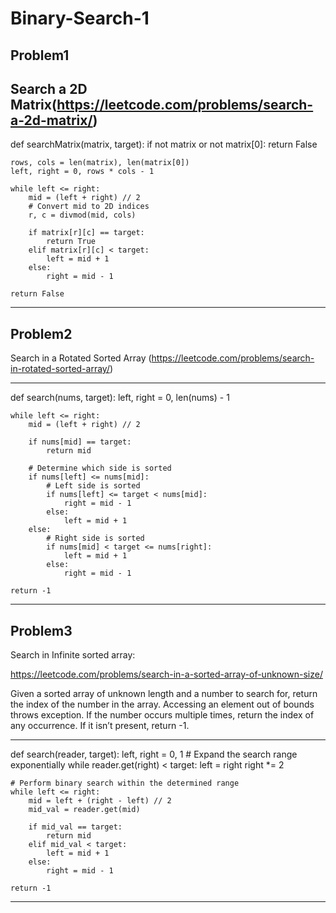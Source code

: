 # Binary-Search-1


## Problem1 
Search a 2D Matrix(https://leetcode.com/problems/search-a-2d-matrix/)
---------------------
def searchMatrix(matrix, target):
    if not matrix or not matrix[0]:
        return False
    
    rows, cols = len(matrix), len(matrix[0])
    left, right = 0, rows * cols - 1
    
    while left <= right:
        mid = (left + right) // 2
        # Convert mid to 2D indices
        r, c = divmod(mid, cols)
        
        if matrix[r][c] == target:
            return True
        elif matrix[r][c] < target:
            left = mid + 1
        else:
            right = mid - 1
    
    return False





---------------------

## Problem2 
Search in a Rotated Sorted Array (https://leetcode.com/problems/search-in-rotated-sorted-array/)

---------------------

def search(nums, target):
    left, right = 0, len(nums) - 1

    while left <= right:
        mid = (left + right) // 2

        if nums[mid] == target:
            return mid

        # Determine which side is sorted
        if nums[left] <= nums[mid]:
            # Left side is sorted
            if nums[left] <= target < nums[mid]:
                right = mid - 1
            else:
                left = mid + 1
        else:
            # Right side is sorted
            if nums[mid] < target <= nums[right]:
                left = mid + 1
            else:
                right = mid - 1

    return -1




---------------------



## Problem3
Search in Infinite sorted array: 

https://leetcode.com/problems/search-in-a-sorted-array-of-unknown-size/

Given a sorted array of unknown length and a number to search for, return the index of the number in the array. Accessing an element out of bounds throws exception. If the number occurs multiple times, return the index of any occurrence. If it isn’t present, return -1.

---------------------

def search(reader, target):
    left, right = 0, 1
    # Expand the search range exponentially
    while reader.get(right) < target:
        left = right
        right *= 2
    
    # Perform binary search within the determined range
    while left <= right:
        mid = left + (right - left) // 2
        mid_val = reader.get(mid)
        
        if mid_val == target:
            return mid
        elif mid_val < target:
            left = mid + 1
        else:
            right = mid - 1
    
    return -1




---------------------